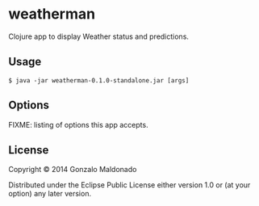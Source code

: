 # weatherman

Clojure app to display Weather status and predictions.

## Usage

    $ java -jar weatherman-0.1.0-standalone.jar [args]

## Options

FIXME: listing of options this app accepts.


## License

Copyright © 2014 Gonzalo Maldonado

Distributed under the Eclipse Public License either version 1.0 or (at
your option) any later version.
